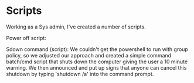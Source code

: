 # Scripts
Working as a Sys admin, I've created a number of scripts.

Power off script:

Sdown command (script):
We couldn't get the powershell to run with group policy, so we adjusted our approach and created a simple command batch/cmd script that shuts down the computer giving the user a 10 minute warning. We then announced and put up signs that anyone can cancel this shutdown by typing 'shutdown /a' into the command prompt.
